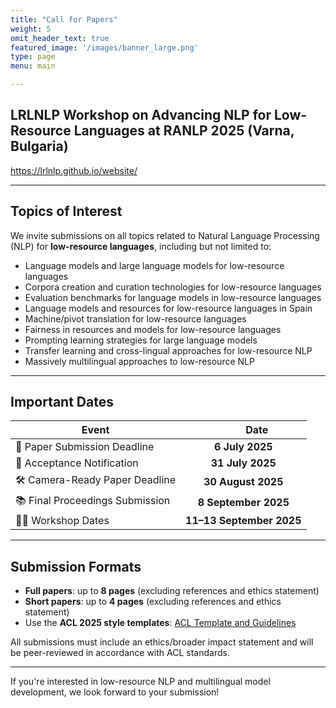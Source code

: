 ```yaml
---
title: "Call for Papers"
weight: 5
omit_header_text: true
featured_image: '/images/banner_large.png'
type: page
menu: main

---
```


## LRLNLP Workshop on Advancing NLP for Low-Resource Languages at RANLP 2025 (Varna, Bulgaria)

https://lrlnlp.github.io/website/

---

## Topics of Interest

We invite submissions on all topics related to Natural Language Processing (NLP) for **low-resource languages**, including but not limited to:

- Language models and large language models for low-resource languages
- Corpora creation and curation technologies for low-resource languages
- Evaluation benchmarks for language models in low-resource languages
- Language models and resources for low-resource languages in Spain
- Machine/pivot translation for low-resource languages
- Fairness in resources and models for low-resource languages
- Prompting learning strategies for large language models
- Transfer learning and cross-lingual approaches for low-resource NLP
- Massively multilingual approaches to low-resource NLP

---

## Important Dates

| Event                                   | &nbsp;&nbsp;&nbsp;&nbsp;&nbsp;&nbsp;&nbsp;&nbsp;&nbsp;&nbsp;Date |
|----------------------------------------|:-------------------------------------------------------------:|
| 📝 Paper Submission Deadline            | **6 July 2025**                                               |
| 📢 Acceptance Notification              | **31 July 2025**                                              |
| 🛠️ Camera-Ready Paper Deadline         | **30 August 2025**                                            |
| 📚 Final Proceedings Submission         | **8 September 2025**                                          |
| 🧑‍🏫 Workshop Dates                     | **11–13 September 2025**                                      |


---

## Submission Formats

- **Full papers**: up to **8 pages** (excluding references and ethics statement)
- **Short papers**: up to **4 pages** (excluding references and ethics statement)
- Use the **ACL 2025 style templates**: [ACL Template and Guidelines](https://ranlp.org/ranlp2025/index.php/submissions/)

All submissions must include an ethics/broader impact statement and will be peer-reviewed in accordance with ACL standards.

---

If you're interested in low-resource NLP and multilingual model development, we look forward to your submission!
